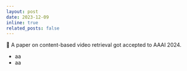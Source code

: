 ```yaml
---
layout: post
date: 2023-12-09
inline: true
related_posts: false
---
```

📃 A paper on content-based video retrieval got accepted to AAAI 2024.
* aa
* aa
